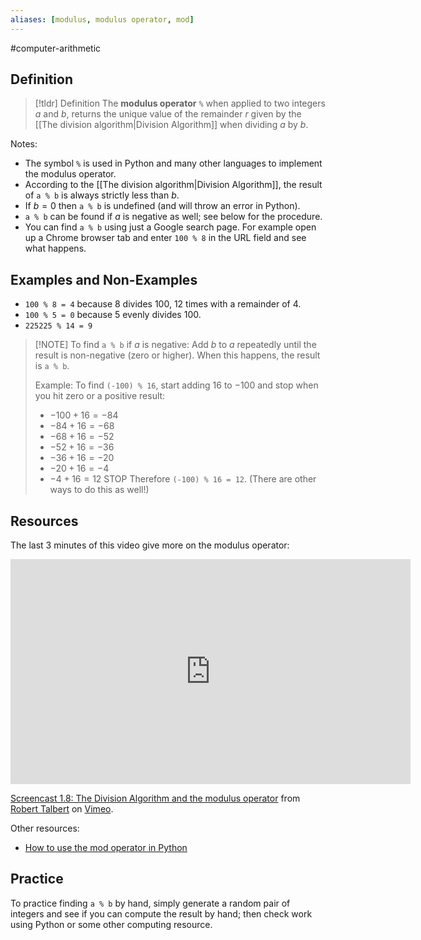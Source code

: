```yaml
---
aliases: [modulus, modulus operator, mod]
--- 
```


#computer-arithmetic 

## Definition 

> [!tldr] Definition
> The **modulus operator** `%` when applied to two integers $a$ and $b$, returns the unique value of the remainder $r$ given by the [[The division algorithm|Division Algorithm]] when dividing $a$ by $b$. 

Notes:
- The symbol `%` is used in Python and many other languages to implement the modulus operator. 
- According to the [[The division algorithm|Division Algorithm]], the result of `a % b` is always strictly less than $b$. 
- If $b = 0$ then `a % b` is undefined (and will throw an error in Python). 
- `a % b` can be found if $a$ is negative as well; see below for the procedure. 
- You can find `a % b` using just a Google search page. For example open up a Chrome browser tab and enter `100 % 8` in the URL field and see what happens. 

## Examples and Non-Examples

- `100 % 8 = 4` because $8$ divides $100$, $12$ times with a remainder of $4$. 
- `100 % 5 = 0` because $5$ evenly divides $100$. 
- `225225 % 14 = 9`
 

> [!NOTE] To find `a % b` if $a$ is negative: 
> Add $b$ to $a$ repeatedly until the result is non-negative (zero or higher). When this happens, the result is `a % b`. 
> 
> Example: To find `(-100) % 16`, start adding $16$ to $-100$ and stop when you hit zero or a positive result: 
> - $-100 + 16 = -84$
> - $-84 + 16 = -68$
> - $-68 + 16 = -52$
> - $-52 + 16 = -36$
> - $-36 + 16 = -20$
> - $-20 + 16 = -4$
> - $-4 + 16 = 12$  STOP 
> Therefore `(-100) % 16 = 12`. (There are other ways to do this as well!)


## Resources 

The last 3 minutes of this video give more on the modulus operator: 
<iframe src="https://player.vimeo.com/video/583046507?h=ef4d7d314f" width="640" height="360" frameborder="0" allow="autoplay; fullscreen; picture-in-picture" allowfullscreen></iframe>
<p><a href="https://vimeo.com/583046507">Screencast 1.8: The Division Algorithm and the modulus operator</a> from <a href="https://vimeo.com/user132700952">Robert Talbert</a> on <a href="https://vimeo.com">Vimeo</a>.</p>

Other resources: 
- [How to use the mod operator in Python](https://realpython.com/python-modulo-operator/)

## Practice 

To practice finding `a % b` by hand, simply generate a random pair of integers and see if you can compute the result by hand; then check work using Python or some other computing resource. 